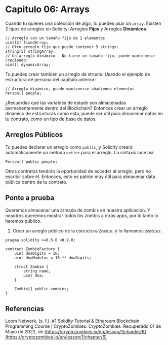 # Capitulo 06: Arrays

Cuando tu quieres una colección de algo, tu puedes usar un `array`. Existen 2 tipos de arreglos en Solidity: Arreglos **Fijos** y Arreglos **Dinámicos**.

```sol
// Arreglo con un tamaño fijo de 2 elementos
uint[2] fixedArray;
// Otro arreglo fijo que puede contener 5 strings:
string[5] stringArray;
// Un arreglo dinámico - No tiene un tamaño fijo, puede mantenerse creciendo:
uint[] dynamicArray;
```

Tu puedes crear también un arreglo de structs. Usando el ejemplo de estructura de persona del capitulo anterior:

```sol
// Arreglo dinámico, puede mantenerse añadiendo elementos
Person[] people;
```

¿Recuerdas que las variables de estado son almacenadas permanentemente dentro del Blockchain? Entonces crear un arreglo dinámico de estructuras como esta, puede ser útil para almacenar datos en tu contrato, como un tipo de base de datos.

## Arreglos Públicos

Tu puedes declarar un arreglo como `public`, y Solidity creará automáticamente un método `getter` para el arreglo. La sintaxis luce así:

```sol
Person[] public people;
```

Otros contratos tendrán la oportunidad de acceder al arreglo, pero no escribir sobre él. Entonces, esto es patrón muy útil para almacenar data pública dentro de tu contrato.

## Ponte a prueba

Queremos almacenar una armada de zombis en nuestra aplicación. Y nosotros queremos mostrar todos los zombis a otras apps, por lo tanto lo haremos público.

1. Crear un arreglo público de la estructura `Zombie`, y lo llamamos `zombies`.

```sol
pragma solidity >=0.5.0 <0.9.0;

contract ZombieFactory {
    uint dnaDigits = 16;
    uint dnaModulus = 10 ** dnaDigits;

    struct Zombie {
        string name;
        uint dna;
    }

    Zombie[] public zombies;
}
```

## Referencias

Loom Network. (s. f.). #1 Solidity Tutorial & Ethereum Blockchain Programming Course | CryptoZombies. CryptoZombies. Recuperado 01 de Mayo de 2022, de [https://cryptozombies.io/en/lesson/1/chapter/6](https://cryptozombies.io/en/lesson/1/chapter/6)
